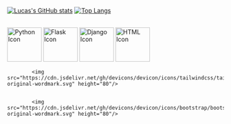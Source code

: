 [![Lucas's GitHub stats](https://github-readme-stats.vercel.app/api?username=Sinuelo&show_icons=true&theme=codeSTACKr&icon_color=ed6905)](https://github.com/Sinuelo/github-readme-stats)
[![Top Langs](https://github-readme-stats.vercel.app/api/top-langs/?username=Sinuelo&theme=codeSTACKr&layout=compact&hide=procfile)](https://github.com/Sinuelo/github-readme-stats)

<div style="display: inline_block"><br> 
            <img    src="https://cdn.jsdelivr.net/gh/devicons/devicon/icons/python/python-original-wordmark.svg" alt="Python Icon" height="80"/>
            <img    src="https://cdn.jsdelivr.net/gh/devicons/devicon/icons/flask/flask-original.svg"  alt="Flask Icon" height="80"/>
            <img src="https://cdn.jsdelivr.net/gh/devicons/devicon/icons/django/django-plain-wordmark.svg" alt="Django Icon" height="80"/>
            <img src="https://cdn.jsdelivr.net/gh/devicons/devicon/icons/html5/html5-plain-wordmark.svg"  alt="HTML Icon" height="80"/>

            <img src="https://cdn.jsdelivr.net/gh/devicons/devicon/icons/tailwindcss/tailwindcss-original-wordmark.svg" height="80"/>
          

            <img src="https://cdn.jsdelivr.net/gh/devicons/devicon/icons/bootstrap/bootstrap-original-wordmark.svg" height="80"/>
          
  
            
       
          
